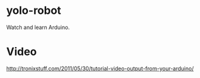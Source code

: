 # yolo-robot
Watch and learn Arduino.

# Video

http://tronixstuff.com/2011/05/30/tutorial-video-output-from-your-arduino/
